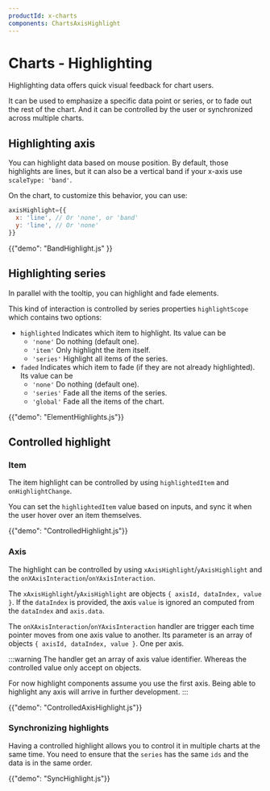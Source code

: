 ```yaml
---
productId: x-charts
components: ChartsAxisHighlight
---
```


# Charts - Highlighting

<p class="description">Highlighting data offers quick visual feedback for chart users.</p>

It can be used to emphasize a specific data point or series, or to fade out the rest of the chart.
And it can be controlled by the user or synchronized across multiple charts.

## Highlighting axis

You can highlight data based on mouse position.
By default, those highlights are lines, but it can also be a vertical band if your x-axis use `scaleType: 'band'`.

On the chart, to customize this behavior, you can use:

```jsx
axisHighlight={{
  x: 'line', // Or 'none', or 'band'
  y: 'line', // Or 'none'
}}
```

{{"demo": "BandHighlight.js" }}

## Highlighting series

In parallel with the tooltip, you can highlight and fade elements.

This kind of interaction is controlled by series properties `highlightScope` which contains two options:

- `highlighted` Indicates which item to highlight. Its value can be
  - `'none'` Do nothing (default one).
  - `'item'` Only highlight the item itself.
  - `'series'` Highlight all items of the series.
- `faded` Indicates which item to fade (if they are not already highlighted). Its value can be
  - `'none'` Do nothing (default one).
  - `'series'` Fade all the items of the series.
  - `'global'` Fade all the items of the chart.

{{"demo": "ElementHighlights.js"}}

## Controlled highlight

### Item

The item highlight can be controlled by using `highlightedItem` and `onHighlightChange`.

You can set the `highlightedItem` value based on inputs, and sync it when the user hover over an item themselves.

{{"demo": "ControlledHighlight.js"}}

### Axis

The highlight can be controlled by using `xAxisHighlight`/`yAxisHighlight` and the `onXAxisInteraction`/`onYAxisInteraction`.

The `xAxisHighlight`/`yAxisHighlight` are objects `{ axisId, dataIndex, value }`.
If the `dataIndex` is provided, the axis `value` is ignored an computed from the `dataIndex` and `axis.data`.

The `onXAxisInteraction`/`onYAxisInteraction` handler are trigger each time pointer moves from one axis value to another.
Its parameter is an array of objects `{ axisId, dataIndex, value }`.
One per axis.

:::warning
The handler get an array of axis value identifier.
Whereas the controlled value only accept on objects.

For now highlight components assume you use the first axis.
Being able to highlight any axis will arrive in further development.
:::

{{"demo": "ControlledAxisHighlight.js"}}

### Synchronizing highlights

Having a controlled highlight allows you to control it in multiple charts at the same time.
You need to ensure that the `series` has the same `ids` and the data is in the same order.

{{"demo": "SyncHighlight.js"}}

